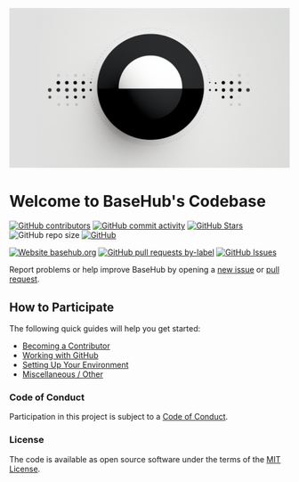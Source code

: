 ![BaseHub](basehub.png)

# Welcome to BaseHub's Codebase

<!-- Badge Row 1 - Status -->

[![GitHub contributors](https://img.shields.io/github/contributors/basefoss/basehub)](https://github.com/basefoss/basehub/graphs/contributors)
[![GitHub commit activity](https://img.shields.io/github/commit-activity/w/basefoss/basehub)](https://github.com/basefoss/basehub/graphs/contributors)
[![GitHub Stars](https://img.shields.io/github/stars/basefoss/basehub.svg)](https://github.com/basefoss/basehub/stargazers)
![GitHub repo size](https://img.shields.io/github/repo-size/basefoss/basehub)
[![GitHub](https://img.shields.io/github/license/basefoss/basehub?color=blue)](https://github.com/basefoss/basehub/blob/main/LICENSE)

<!-- Badge Row 2 - Links and Detailed Status -->

[![Website basehub.org](https://img.shields.io/website-up-down-green-red/https/basehub.org.svg)](https://basehub.org)
[![GitHub pull requests by-label](https://img.shields.io/github/issues-pr-raw/basefoss/basehub)](https://github.com/basefoss/basehub/pulls)
[![GitHub Issues](https://img.shields.io/github/issues-raw/basefoss/basehub.svg)](https://github.com/basefoss/basehub/issues)

Report problems or help improve BaseHub by opening a [new issue](https://github.com/basefoss/basehub/issues/new) or [pull request](https://github.com/basefoss/basehub/compare).

## How to Participate
The following quick guides will help you get started:

+ [Becoming a Contributor](https://github.com/basefoss/basehub/blob/main/contributors/become-a-contributor.md)
+ [Working with GitHub](https://github.com/basefoss/basehub/blob/main/contributors/working-with-github.md)
+ [Setting Up Your Environment](https://github.com/basefoss/basehub/blob/main/contributors/setting-up-your-environment.md)
+ [Miscellaneous / Other](https://github.com/basefoss/basehub/blob/main/contributors/misc.md)

### Code of Conduct

Participation in this project is subject to a [Code of Conduct](https://github.com/basefoss/basehub/blob/main/CODE_OF_CONDUCT.md).

### License

The code is available as open source software under the terms of the [MIT License](LICENSE).

